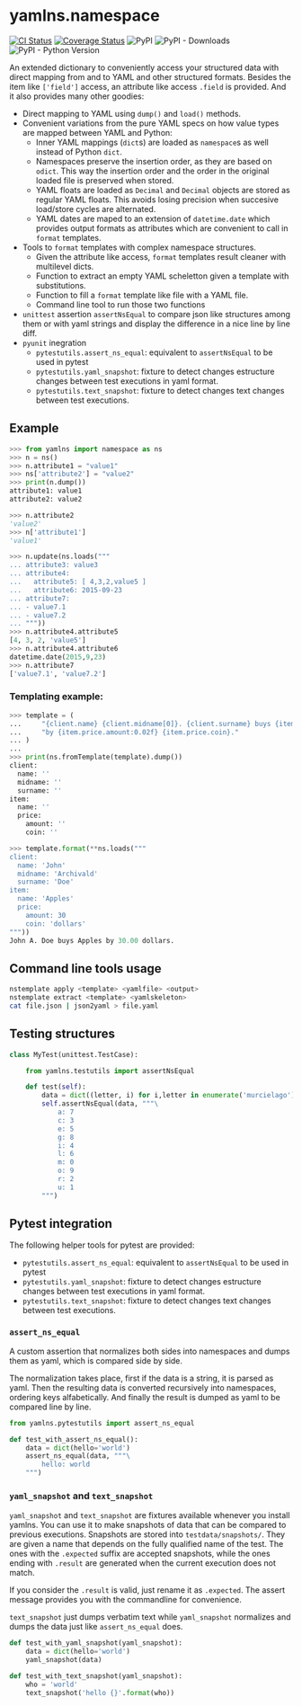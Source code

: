 # yamlns.namespace

[![CI Status](https://github.com/GuifiBaix/python-yamlns/actions/workflows/main.yml/badge.svg)](https://github.com/GuifiBaix/python-yamlns/actions/workflows/main.yml)
[![Coverage Status](https://coveralls.io/repos/github/GuifiBaix/python-yamlns/badge.svg?branch=master)](https://coveralls.io/github/GuifiBaix/python-yamlns?branch=master)
![PyPI](https://img.shields.io/pypi/v/yamlns)
![PyPI - Downloads](https://img.shields.io/pypi/dm/yamlns)
![PyPI - Python Version](https://img.shields.io/pypi/pyversions/yamlns)

An extended dictionary to conveniently access your structured data
with direct mapping from and to YAML and other structured formats.
Besides the item like `['field']` access, an attribute like access `.field` is provided.
And it also provides many other goodies:

- Direct mapping to YAML using `dump()` and `load()` methods.
- Convenient variations from the pure YAML specs on how value types are mapped between YAML and Python:
    - Inner YAML mappings (`dict`s) are loaded as `namespace`s as well instead of Python `dict`.
    - Namespaces preserve the insertion order, as they are based on `odict`.
      This way the insertion order and the order in the original loaded file is preserved when stored.
    - YAML floats are loaded as `Decimal` and `Decimal` objects are stored as regular YAML floats.
      This avoids losing precision when succesive load/store cycles are alternated.
    - YAML dates are maped to an extension of `datetime.date` which provides output formats as attributes
      which are convenient to call in `format` templates.
- Tools to `format` templates with complex namespace structures.
    - Given the attribute like access, `format` templates result cleaner with multilevel dicts.
    - Function to extract an empty YAML scheletton given a template with substitutions.
    - Function to fill a `format` template like file with a YAML file.
    - Command line tool to run those two functions 
- `unittest` assertion `assertNsEqual` to compare json like structures among them or with yaml strings and display the difference in a nice line by line diff.
- `pyunit` inegration
    - `pytestutils.assert_ns_equal`: equivalent to `assertNsEqual` to be used in pytest
    - `pytestutils.yaml_snapshot`: fixture to detect changes estructure changes between test executions in yaml format.
    - `pytestutils.text_snapshot`: fixture to detect changes text changes between test executions.


## Example

```python
>>> from yamlns import namespace as ns
>>> n = ns()
>>> n.attribute1 = "value1"
>>> ns['attribute2'] = "value2"
>>> print(n.dump())
attribute1: value1
attribute2: value2

>>> n.attribute2
'value2'
>>> n['attribute1']
'value1'

>>> n.update(ns.loads("""
... attribute3: value3
... attribute4:
...   attribute5: [ 4,3,2,value5 ] 
...   attribute6: 2015-09-23
... attribute7:
... - value7.1
... - value7.2
... """))
>>> n.attribute4.attribute5
[4, 3, 2, 'value5']
>>> n.attribute4.attribute6
datetime.date(2015,9,23)
>>> n.attribute7
['value7.1', 'value7.2']
```

### Templating example:

```python
>>> template = (
...     "{client.name} {client.midname[0]}. {client.surname} buys {item.name} "
...     "by {item.price.amount:0.02f} {item.price.coin}."
... )
...
>>> print(ns.fromTemplate(template).dump())
client:
  name: ''
  midname: ''
  surname: ''
item:
  name: ''
  price:
    amount: ''
    coin: ''

>>> template.format(**ns.loads("""
client:
  name: 'John'
  midname: 'Archivald'
  surname: 'Doe'
item:
  name: 'Apples'
  price:
    amount: 30
    coin: 'dollars'
"""))
John A. Doe buys Apples by 30.00 dollars.

```

## Command line tools usage

```bash
nstemplate apply <template> <yamlfile> <output>
nstemplate extract <template> <yamlskeleton>
cat file.json | json2yaml > file.yaml
```

## Testing structures

```python
class MyTest(unittest.TestCase):

    from yamlns.testutils import assertNsEqual

    def test(self):
        data = dict((letter, i) for i,letter in enumerate('murcielago'))
        self.assertNsEqual(data, """\
            a: 7
            c: 3
            e: 5
            g: 8
            i: 4
            l: 6
            m: 0
            o: 9
            r: 2
            u: 1
        """)
```

## Pytest integration

The following helper tools for pytest are provided:

- `pytestutils.assert_ns_equal`: equivalent to `assertNsEqual` to be used in pytest
- `pytestutils.yaml_snapshot`: fixture to detect changes estructure changes between test executions in yaml format.
- `pytestutils.text_snapshot`: fixture to detect changes text changes between test executions.


### `assert_ns_equal`

A custom assertion that normalizes both sides into namespaces and dumps them as yaml, which is compared side by side.

The normalization takes place, first if the data is a string, it is parsed as yaml.
Then the resulting data is converted recursively into namespaces, ordering keys alfabetically.
And finally the result is dumped as yaml to be compared line by line.

```python
from yamlns.pytestutils import assert_ns_equal

def test_with_assert_ns_equal():
    data = dict(hello='world')
    assert_ns_equal(data, """\
        hello: world
    """)

```

### `yaml_snapshot` and `text_snapshot`

`yaml_snapshot` and `text_snapshot` are fixtures available whenever you install yamlns.
You can use it to make snapshots of data that can be compared to previous executions.
Snapshots are stored into `testdata/snapshots/`.
They are given a name that depends on the fully qualified name of the test.
The ones with the `.expected` suffix are accepted snapshots,
while the ones ending with `.result` are generated
when the current execution does not match.

If you consider the `.result` is valid, just rename it as `.expected`.
The assert message provides you with the commandline for convenience.

`text_snapshot` just dumps verbatim text while
`yaml_snapshot` normalizes and dumps the data
just like `assert_ns_equal` does.

```python
def test_with_yaml_snapshot(yaml_snapshot):
    data = dict(hello='world')
    yaml_snapshot(data)

def test_with_text_snapshot(yaml_snapshot):
    who = 'world'
    text_snapshot('hello {}'.format(who))

```

